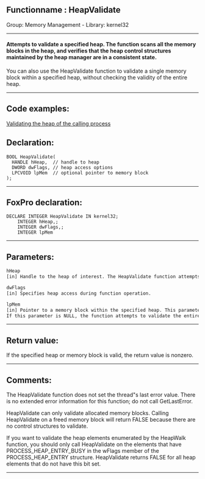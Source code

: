 <link rel="stylesheet" type="text/css" href="../../css/win32api.css">  
<link rel="stylesheet" href="https://cdnjs.cloudflare.com/ajax/libs/font-awesome/4.7.0/css/font-awesome.min.css">

## Functionname : HeapValidate
Group: Memory Management - Library: kernel32    
***  


#### Attempts to validate a specified heap. The function scans all the memory blocks in the heap, and verifies that the heap control structures maintained by the heap manager are in a consistent state.

You can also use the HeapValidate function to validate a single memory block within a specified heap, without checking the validity of the entire heap.
***  


## Code examples:
[Validating the heap of the calling process](../../samples/sample_200.md)  

## Declaration:
```foxpro  
BOOL HeapValidate(
  HANDLE hHeap,  // handle to heap
  DWORD dwFlags, // heap access options
  LPCVOID lpMem  // optional pointer to memory block
);  
```  
***  


## FoxPro declaration:
```foxpro  
DECLARE INTEGER HeapValidate IN kernel32;
	INTEGER hHeap,;
	INTEGER dwFlags,;
	INTEGER lpMem  
```  
***  


## Parameters:
```txt  
hHeap
[in] Handle to the heap of interest. The HeapValidate function attempts to validate this heap, or a single memory block within this heap.

dwFlags
[in] Specifies heap access during function operation.

lpMem
[in] Pointer to a memory block within the specified heap. This parameter may be NULL.
If this parameter is NULL, the function attempts to validate the entire heap specified by hHeap.  
```  
***  


## Return value:
If the specified heap or memory block is valid, the return value is nonzero.  
***  


## Comments:
The HeapValidate function does not set the thread"s last error value. There is no extended error information for this function; do not call GetLastError.  
  
HeapValidate can only validate allocated memory blocks. Calling HeapValidate on a freed memory block will return FALSE because there are no control structures to validate.   
  
If you want to validate the heap elements enumerated by the HeapWalk function, you should only call HeapValidate on the elements that have PROCESS_HEAP_ENTRY_BUSY in the wFlags member of the PROCESS_HEAP_ENTRY structure. HeapValidate returns FALSE for all heap elements that do not have this bit set.   
  
***  

